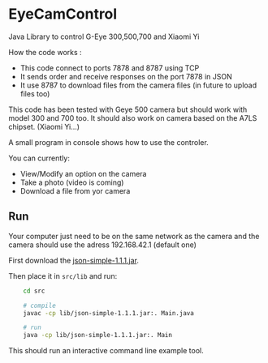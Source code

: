 # EyeCamControl

Java Library to control G-Eye 300,500,700 and Xiaomi Yi

How the code works :

*   This code connect to ports 7878 and 8787 using TCP
*   It sends order and receive responses on the port 7878 in JSON
*   It use 8787 to download files from the camera files (in future to upload files too)

This code has been tested with Geye 500 camera but should work with model 300 and 700 too.
It should also work on camera based on the A7LS chipset. (Xiaomi Yi...)

A small program in console shows how to use the controler.

You can currently:

*   View/Modify an option on the camera
*   Take a photo (video is coming)
*   Download a file from yor camera

## Run

Your computer just need to be on the same network as the camera and the camera should use the adress 192.168.42.1
(default one)

First download the [json-simple-1.1.1.jar](http://www.java2s.com/Code/Jar/j/Downloadjsonsimple111jar.htm).

Then place it in `src/lib` and run:

```bash
    cd src

    # compile
    javac -cp lib/json-simple-1.1.1.jar:. Main.java

    # run
    java -cp lib/json-simple-1.1.1.jar:. Main
```

This should run an interactive command line example tool.
